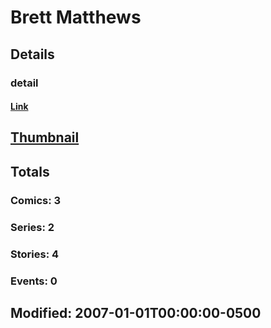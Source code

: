 # Brett  Matthews 
## Details
### detail
#### [Link](http://marvel.com/comics/creators/6301/brett_matthews?utm_campaign=apiRef&utm_source=225578a89fc76f3d20fbffda5d17a88d)
## [Thumbnail](http://i.annihil.us/u/prod/marvel/i/mg/b/40/image_not_available.jpg)
## Totals
### Comics: 3
### Series: 2
### Stories: 4
### Events: 0
## Modified: 2007-01-01T00:00:00-0500